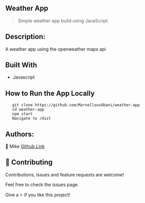 ## Weather App
> Simple weather app build using JavaScript.

## Description:
A weather app using the openweather maps api

## Built With

- Javascript

## How to Run the App Locally
```
   git clone https://github.com/MarvellousUbani/weather-app
   cd weather-app
   npm start
   Navigate to /dist   

```


## Authors:
👤 Mike
[Github  Link](https://github.com/MarvellousUbani)

## 🤝 Contributing
Contributions, issues and feature requests are welcome!

Feel free to check the issues page.


Give a ⭐️ if you like this project!
